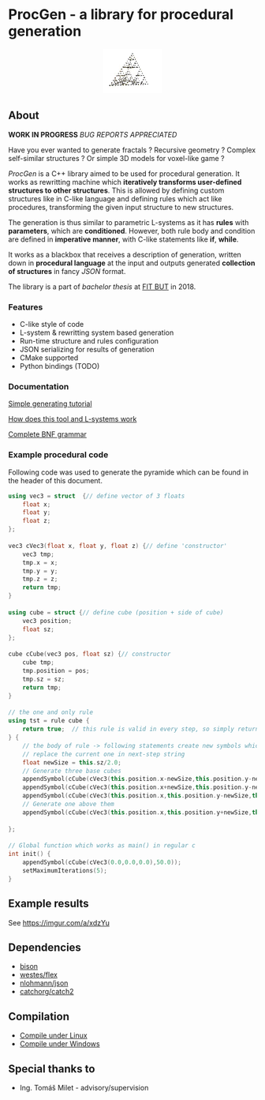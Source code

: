 ProcGen - a library for procedural generation
================================
<p align="center">
    <img width="120" height="90" src="https://github.com/Romop5/procgen/blob/master/pyramide.gif?raw=true">
</p>

## About
**WORK IN PROGRESS** *BUG REPORTS APPRECIATED*

Have you ever wanted to generate fractals ? Recursive geometry ? Complex self-similar structures ? Or simple 3D models for voxel-like game ?

*ProcGen* is a C++ library aimed to be used for procedural generation. It works as rewritting machine which **iteratively transforms user-defined structures to other structures**. This is allowed by defining custom structures like in C-like language and defining rules which act like procedures, transforming the given input structure to new structures.

The generation is thus similar to parametric L-systems as it has **rules** with **parameters**, which are **conditioned**. However, both rule body and condition are defined in **imperative manner**, with C-like statements like **if**, **while**.

It works as a blackbox that receives a description of generation, written down in **procedural language** at the input and outputs generated **collection of structures** in fancy *JSON* format.


The library is a part of *bachelor thesis* at [FIT BUT](www.fit.vutbr.cz) in 2018.

### Features
* C-like style of code
* L-system & rewritting system based generation
* Run-time structure and rules configuration 
* JSON serializing for results of generation
* CMake supported
* Python bindings (TODO)

### Documentation
[Simple generating tutorial](doc/TUTORIAL.md)

[How does this tool and L-systems work](HOWDOESITWORK.md)

[Complete BNF grammar](doc/COMPLETEGRAMMAR.md) 


### Example procedural code
Following code was used to generate the pyramide which can be found in the header of
this document.

```cpp
using vec3 = struct  {// define vector of 3 floats
    float x;
    float y;
    float z;
};

vec3 cVec3(float x, float y, float z) {// define 'constructor'
    vec3 tmp;
    tmp.x = x;
    tmp.y = y;
    tmp.z = z;
    return tmp;
}

using cube = struct {// define cube (position + side of cube)
    vec3 position;
    float sz;
};

cube cCube(vec3 pos, float sz) {// constructor
    cube tmp;
    tmp.position = pos;
    tmp.sz = sz;
    return tmp;
}

// the one and only rule
using tst = rule cube {
    return true;  // this rule is valid in every step, so simply return true
} {
    // the body of rule -> following statements create new symbols which
    // replace the current one in next-step string
    float newSize = this.sz/2.0;
    // Generate three base cubes
    appendSymbol(cCube(cVec3(this.position.x-newSize,this.position.y-newSize,this.position.z-newSize) ,newSize));
    appendSymbol(cCube(cVec3(this.position.x+newSize,this.position.y-newSize,this.position.z-newSize) ,newSize));
    appendSymbol(cCube(cVec3(this.position.x,this.position.y-newSize,this.position.z+newSize) ,newSize));
    // Generate one above them
    appendSymbol(cCube(cVec3(this.position.x,this.position.y+newSize,this.position.z) ,newSize));

};

// Global function which works as main() in regular c
int init() {
    appendSymbol(cCube(cVec3(0.0,0.0,0.0),50.0));
    setMaximumIterations(5);
}
```
## Example results
See https://imgur.com/a/xdzYu

## Dependencies
* [bison](https://www.gnu.org/software/bison/)
* [westes/flex](https://github.com/westes/flex)
* [nlohmann/json](https://github.com/nlohmann/json)
* [catchorg/catch2](https://github.com/catchorg/Catch2)

## Compilation

* [Compile under Linux](COMPILE-LINUX.md)
* [Compile under Windows](COMPILE-WINDOWS.md)


## Special thanks to
* Ing. Tomáš Milet - advisory/supervision

